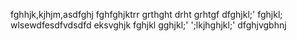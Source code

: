 fghhjk,kjhjm,asdfghj
fghfghjktrr
grthght
drht
grhtgf
dfghjkl;'
fghjkl;
wlsewdfesdfvdsdfd
eksvghjk
fghjkl
gghjkl;'
';lkjhghjkl;'
dfghjvgbhnj
